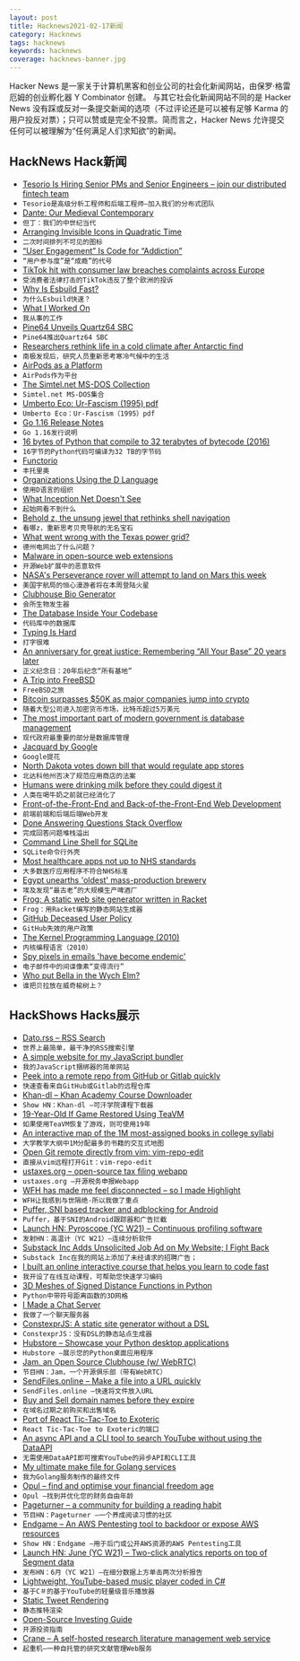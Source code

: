 ```yaml
---
layout: post
title: Hacknews2021-02-17新闻
category: Hacknews
tags: hacknews
keywords: hacknews
coverage: hacknews-banner.jpg
---
```


Hacker News 是一家关于计算机黑客和创业公司的社会化新闻网站，由保罗·格雷厄姆的创业孵化器 Y Combinator 创建。
与其它社会化新闻网站不同的是 Hacker News 没有踩或反对一条提交新闻的选项（不过评论还是可以被有足够 Karma 的用户投反对票）；只可以赞或是完全不投票。简而言之，Hacker News 允许提交任何可以被理解为“任何满足人们求知欲”的新闻。

## HackNews Hack新闻


- [Tesorio Is Hiring Senior PMs and Senior Engineers – join our distributed fintech team](https://www.tesorio.com/careers#job-openings)
- `Tesorio是高级分析工程师和后端工程师–加入我们的分布式团队`
- [Dante: Our Medieval Contemporary](https://hyperallergic.com/621011/dante-our-medieval-contemporary/)
- `但丁：我们的中世纪当代`
- [Arranging Invisible Icons in Quadratic Time](https://randomascii.wordpress.com/2021/02/16/arranging-invisible-icons-in-quadratic-time/)
- `二次时间排列不可见的图标`
- [“User Engagement” Is Code for “Addiction”](https://craigwritescode.medium.com/user-engagement-is-code-for-addiction-a2f50d36d7ac)
- `“用户参与度”是“成瘾”的代号`
- [TikTok hit with consumer law breaches complaints across Europe](https://www.reuters.com/article/us-tiktok-eu/tiktok-hit-with-consumer-law-breaches-complaints-across-europe-idUSKBN2AG0S8)
- `受消费者法律打击的TikTok违反了整个欧洲的投诉`
- [Why Is Esbuild Fast?](https://esbuild.github.io/faq/#why-is-esbuild-fast)
- `为什么Esbuild快速？`
- [What I Worked On](http://paulgraham.com/worked.html)
- `我从事的工作`
- [Pine64 Unveils Quartz64 SBC](https://www.cnx-software.com/2021/02/16/pine64-unveils-quartz64-sbc-powered-by-rockchip-rk3566-soc/)
- `Pine64推出Quartz64 SBC`
- [Researchers rethink life in a cold climate after Antarctic find](https://www.theguardian.com/science/2021/feb/15/researchers-rethink-life-in-a-cold-climate-after-antarctic-find)
- `南极发现后，研究人员重新思考寒冷气候中的生活`
- [AirPods as a Platform](https://julian.digital/2020/04/19/airpods-as-a-platform/)
- `AirPods作为平台`
- [The Simtel.net MS-DOS Collection](http://www.lanet.lv/simtel.net/msdos/index-msdos.html)
- `Simtel.net MS-DOS集合`
- [Umberto Eco: Ur-Fascism (1995) pdf](https://theanarchistlibrary.org/library/umberto-eco-ur-fascism.pdf)
- `Umberto Eco：Ur-Fascism（1995）pdf`
- [Go 1.16 Release Notes](https://golang.org/doc/go1.16)
- `Go 1.16发行说明`
- [16 bytes of Python that compile to 32 terabytes of bytecode (2016)](https://codegolf.stackexchange.com/a/69415/4270)
- `16字节的Python代码可编译为32 TB的字节码`
- [Functorio](https://bartoszmilewski.com/2021/02/16/functorio/.)
- `丰托里奥`
- [Organizations Using the D Language](https://dlang.org/orgs-using-d.html)
- `使用D语言的组织`
- [What Inception Net Doesn't See](https://abidlabs.github.io/Inception-Blindspots/)
- `起始网看不到什么`
- [Behold z, the unsung jewel that rethinks shell navigation](https://aymericbeaumet.com/behold-z-the-unsung-jewel-that-rethinks-shell-navigation)
- `看哪z，重新思考贝壳导航的无名宝石`
- [What went wrong with the Texas power grid?](https://www.houstonchronicle.com/business/energy/article/Wholesale-power-prices-spiking-across-Texas-15951684.php)
- `德州电网出了什么问题？`
- [Malware in open-source web extensions](https://lwn.net/SubscriberLink/846272/37d25507fa3e9cd3/)
- `开源Web扩展中的恶意软件`
- [NASA's Perseverance rover will attempt to land on Mars this week](https://spectrum.ieee.org/automaton/aerospace/robotic-exploration/nasa-perseverance-rover-landing-on-mars-overview)
- `美国宇航局的恒心漫游者将在本周登陆火星`
- [Clubhouse Bio Generator](https://perchance.org/owh9gelu4t)
- `会所生物发生器`
- [The Database Inside Your Codebase](https://feifan.blog/posts/the-database-inside-your-codebase)
- `代码库中的数据库`
- [Typing Is Hard](https://3fx.ch/typing-is-hard.html)
- `打字很难`
- [An anniversary for great justice: Remembering “All Your Base” 20 years later](https://arstechnica.com/gaming/2021/02/get-ready-to-feel-old-the-all-your-base-music-video-turns-20-today/)
- `正义纪念日：20年后纪念“所有基地”`
- [A Trip into FreeBSD](https://christine.website/blog/a-trip-into-freebsd-2021-02-13)
- `FreeBSD之旅`
- [Bitcoin surpasses $50K as major companies jump into crypto](https://www.cnbc.com/2021/02/16/bitcoin-btc-price-hits-50000-for-the-first-time.html)
- `随着大型公司进入加密货币市场，比特币超过5万美元`
- [The most important part of modern government is database management](https://twitter.com/rcolvile/status/1361673425140543490)
- `现代政府最重要的部分是数据库管理`
- [Jacquard by Google](https://atap.google.com/jacquard/)
- `Google提花`
- [North Dakota votes down bill that would regulate app stores](https://www.cnbc.com/2021/02/16/apple-wins-victory-as-north-dakota-votes-down-bill-that-would-regulate-app-stores.html)
- `北达科他州否决了规范应用商店的法案`
- [Humans were drinking milk before they could digest it](https://www.sciencemag.org/news/2021/01/humans-were-drinking-milk-they-could-digest-it)
- `人类在喝牛奶之前就已经消化了`
- [Front-of-the-Front-End and Back-of-the-Front-End Web Development](https://bradfrost.com/blog/post/front-of-the-front-end-and-back-of-the-front-end-web-development/)
- `前端前端和后端后端Web开发`
- [Done Answering Questions Stack Overflow](https://games.greggman.com/game/done-with-stackoverflow/)
- `完成回答问题堆栈溢出`
- [Command Line Shell for SQLite](https://www.sqlite.org/cli.html)
- `SQLite命令行外壳`
- [Most healthcare apps not up to NHS standards](https://www.bbc.com/news/technology-56083231)
- `大多数医疗应用程序不符合NHS标准`
- [Egypt unearths 'oldest' mass-production brewery](https://phys.org/news/2021-02-egypt-archaeologists-unearth-ancient-beer.html)
- `埃及发现“最古老”的大规模生产啤酒厂`
- [Frog: A static web site generator written in Racket](https://github.com/greghendershott/frog)
- `Frog：用Racket编写的静态网站生成器`
- [GitHub Deceased User Policy](https://docs.github.com/en/github/site-policy/github-deceased-user-policy)
- `GitHub失效的用户政策`
- [The Kernel Programming Language (2010)](https://web.cs.wpi.edu/~jshutt/kernel.html)
- `内核编程语言（2010）`
- [Spy pixels in emails 'have become endemic'](https://www.bbc.co.uk/news/technology-56071437)
- `电子邮件中的间谍像素“变得流行”`
- [Who put Bella in the Wych Elm?](https://en.wikipedia.org/wiki/Who_put_Bella_in_the_Wych_Elm%3F)
- `谁把贝拉放在威奇榆树上？`


## HackShows Hacks展示

- [ Dato.rss – RSS Search](https://datorss.com)
- `世界上最简单，最干净的RSS搜索引擎`
- [ A simple website for my JavaScript bundler](https://fjbundler.com/)
- `我的JavaScript捆绑器的简单网站`
- [ Peek into a remote repo from GitHub or Gitlab quickly](https://github.com/rahulunair/repo-peek)
- `快速查看来自GitHub或Gitlab的远程仓库`
- [ Khan-dl – Khan Academy Course Downloader](https://github.com/rand-net/khan-dl)
- `Show HN：Khan-dl –可汗学院课程下载器`
- [ 19-Year-Old If Game Restored Using TeaVM](https://frequal.com/ifml)
- `如果使用TeaVM恢复了游戏，则可使用19年`
- [ An interactive map of the 1M most-assigned books in college syllabi](https://galaxy.opensyllabus.org/)
- `大学教学大纲中1M分配最多的书籍的交互式地图`
- [ Open Git remote directly from vim: vim-repo-edit](https://github.com/drzel/vim-repo-edit)
- `直接从vim远程打开Git：vim-repo-edit`
- [ ustaxes.org – open-source tax filing webapp](https://github.com/thegrims/UsTaxes)
- `ustaxes.org –开源税务申报Webapp`
- [ WFH has made me feel disconnected – so I made Highlight](https://www.highlight.app/)
- `WFH让我感到与世隔绝-所以我做了重点`
- [ Puffer, SNI based tracker and adblocking for Android](https://play.google.com/store/apps/details?id=com.parsed.securitywall&ah=LeKPVXdSrkn_Oo9gg1tXeBm1wcg&fbclid=IwAR2eOZq-nIKCTAMfl8Hk4_80s-qUlQC_goLQfx2O7hiy6T8ZqGLOmc4rN0g)
- `Puffer，基于SNI的Android跟踪器和广告拦截`
- [Launch HN: Pyroscope (YC W21) – Continuous profiling software](item?id=26143923)
- `发射HN：高温计（YC W21）–连续分析软件`
- [ Substack Inc Adds Unsolicited Job Ad on My Website; I Fight Back](https://github.com/TimDaub/substack-iframe-disclaimer/blob/main/README.md)
- `Substack Inc在我的网站上添加了未经请求的招聘广告；`
- [ I built an online interactive course that helps you learn to code fast](https://www.dart.rocks/)
- `我开设了在线互动课程，可帮助您快速学习编码`
- [ 3D Meshes of Signed Distance Functions in Python](https://github.com/fogleman/sdf)
- `Python中带符号距离函数的3D网格`
- [ I Made a Chat Server](https://github.com/ba9f11ecc3497d9993b933fdc2bd61e5/temporary.chat-playbook/blob/qa/OVERVIEW.md)
- `我做了一个聊天服务器`
- [ ConstexprJS: A static site generator without a DSL](https://github.com/fctorial/ConstexprJS)
- `ConstexprJS：没有DSL的静态站点生成器`
- [ Hubstore – Showcase your Python desktop applications](https://github.com/pyrustic/hubstore)
- `Hubstore –展示您的Python桌面应用程序`
- [ Jam, an Open Source Clubhouse (w/ WebRTC)](https://jam.systems)
- `节目HN：Jam，一个开源俱乐部（带有WebRTC）`
- [ SendFiles.online – Make a file into a URL quickly](https://sendfiles.online?lang=en)
- `SendFiles.online –快速将文件放入URL`
- [ Buy and Sell domain names before they expire](https://byebyedomain.com)
- `在域名过期之前购买和出售域名`
- [ Port of React Tic-Tac-Toe to Exoteric](https://github.com/c9fe/exoteric-tic-tac-toe)
- `React Tic-Tac-Toe to Exoteric的端口`
- [ An async API and a CLI tool to search YouTube without using the DataAPI](https://github.com/rahulunair/utube-search)
- `无需使用DataAPI即可搜索YouTube的异步API和CLI工具`
- [ My ultimate make file for Golang services](https://gist.github.com/thomaspoignant/5b72d579bd5f311904d973652180c705)
- `我为Golang服务制作的最终文件`
- [ Opul – find and optimise your financial freedom age](https://opul-ai.github.io/fire/)
- `Opul –找到并优化您的财务自由年龄`
- [ Pageturner – a community for building a reading habit](https://joinpageturner.com/?ref=hackernews)
- `节目HN：Pageturner –一个养成阅读习惯的社区`
- [ Endgame – An AWS Pentesting tool to backdoor or expose AWS resources](https://github.com/salesforce/endgame)
- `Show HN：Endgame –用于后门或公开AWS资源的AWS Pentesting工具`
- [Launch HN: June (YC W21) – Two-click analytics reports on top of Segment data](item?id=26155327)
- `发布HN：6月（YC W21）–在细分数据上方单击两次分析报告`
- [ Lightweight, YouTube-based music player coded in C#](https://github.com/DoctorFran/Spobrify-public)
- `基于C＃的基于YouTube的轻量级音乐播放器`
- [ Static Tweet Rendering](https://github.com/transitive-bullshit/react-static-tweets)
- `静态推特渲染`
- [ Open-Source Investing Guide](https://herget.github.io/investing-guide/)
- `开源投资指南`
- [ Crane – A self-hosted research literature management web service](https://github.com/tempname1024/crane)
- `起重机–一种自托管的研究文献管理Web服务`

